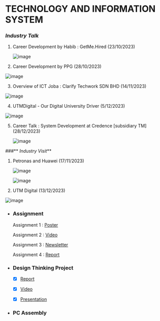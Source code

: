# TECHNOLOGY AND INFORMATION SYSTEM

### **_Industry Talk_**

1. Career Development by Habib : GetMe.Hired  (23/10/2023)
   
   ![image](https://github.com/firzanabadrus/SECPH-1/assets/148327377/78483830-f028-441b-aa70-5f1e266b60e8)

2. Career Development by PPG  (28/10/2023)
   
  ![image](https://github.com/firzanabadrus/SECPH-1/assets/148327377/5308bc8e-8703-4039-a51d-46c75c17f15d)

   
3. Overview of ICT Joba : Clarify Techwork SDN BHD  (14/11/2023)
   
  ![image](https://github.com/firzanabadrus/SECPH-1/assets/148327377/a30d36cb-fcbc-4e39-85ce-4d0eb833111c)

4. UTMDigital - Our Digital University Driver  (5/12/2023)
   
  ![image](https://github.com/firzanabadrus/SECPH-1/assets/148327377/5fd652dd-d039-451f-abbf-0ae159c21e90)

5. Career Talk : System Development at Credence [subsidiary TM]  (28/12/2023)
    
    ![image](https://github.com/firzanabadrus/SECPH-1/assets/148327377/0f2ba5a2-a739-4fe9-ab2b-a357bd498edd)



###** _Industry Visit_**
1. Petronas and Huawei  (17/11/2023)
   
   ![image](https://github.com/firzanabadrus/SECPH-1/assets/148327377/474369c9-5886-4f45-aff5-2187934ca1b1)
   
   ![image](https://github.com/firzanabadrus/SECPH-1/assets/148327377/92a6c20c-8229-49f6-9dfd-8016ac28039c)


3. UTM Digital  (13/12/2023)
   
 ![image](https://github.com/firzanabadrus/SECPH-1/assets/148327377/7d8f87ec-e211-4eb7-9e82-dacd7772e832)


* ### Assignment
  Assignment 1 : [Poster](https://github.com/firzanabadrus/SECPH-1/blob/main/SECP1513-Technology%26Information%20System/Career%20Development%20Poster.pdf)

  Assignment 2 : [Video](https://youtu.be/EDu7X31AlpE?si=Y5dywFeZyrIm0iLe)

  Assignment 3 : [Newsletter](https://github.com/firzanabadrus/SECPH-1/blob/main/SECP1513-Technology%26Information%20System/Newsletter%20on%20Industrial%20Visit%20Petronas-Huawei.pdf)

  Assignment 4 : [Report](https://github.com/firzanabadrus/SECPH-1/blob/main/SECP1513-Technology%26Information%20System/Report%20on%20Industries%20Talk%202a_%20System%20Development%20%40%20Credence%20(TM%20Subsidiary).pdf)

* ### Design Thinking Project
  - [x] [Report](https://github.com/firzanabadrus/SECPH-1/blob/main/SECP1513-Technology%26Information%20System/Report%20Design-Thinking%20Computer%20Hardware.pdf)
  
  - [x] [Video](https://youtu.be/14FR-S98dzE?si=VDcp-4SRphfMaOYg)
  
  - [x] [Presentation](https://github.com/firzanabadrus/SECPH-1/blob/main/SECP1513-Technology%26Information%20System/Presentation%20Design-Thinking.pdf)

* ### PC Assembly

